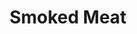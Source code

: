---
title: "Smoked Meat"
description: "Shaved slices of Montreal style smoked meat, cooked in-house, & served with mustard on lightly toasted rye bread"
price_s: "8"
price_l: "12"
price_lg: ""
weight: "7"
---